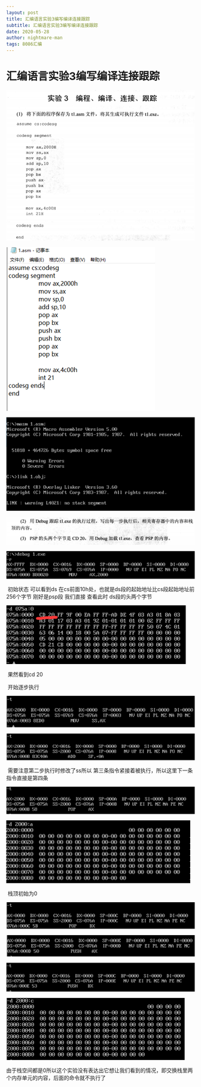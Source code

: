 ```yaml
---
layout: post
title: 汇编语言实验3编写编译连接跟踪
subtitle: 汇编语言实验3编写编译连接跟踪
date: 2020-05-28
author: nightmare-man
tags: 8086汇编
---
```


# 汇编语言实验3编写编译连接跟踪

![QQ截图20200529085653](/assets/img/QQ截图20200529085653.png)



![QQ截图20200529090034](/assets/img/QQ截图20200529090034.png)



![QQ截图20200529090056](/assets/img/QQ截图20200529090056.png)



![QQ截图20200529090244](/assets/img/QQ截图20200529090244.png)



![QQ截图20200529090324](/assets/img/QQ截图20200529090324.png)

​		初始状态 可以看到ds 在cs前面10h处，也就是ds段的起始地址比cs段起始地址前256个字节 刚好是psp段 我们直接 查看此时 ds段的头两个字节

![QQ截图20200529090535](/assets/img/QQ截图20200529090535.png)

​		果然看到cd 20

​		开始逐步执行

![QQ截图20200529090638](/assets/img/QQ截图20200529090638.png)



![QQ截图20200529090721](/assets/img/QQ截图20200529090721.png)

​		需要注意第二步执行时修改了ss所以 第三条指令紧接着被执行，所以这里下一条指令直接是第四条

![QQ截图20200529090804](/assets/img/QQ截图20200529090804.png)

![QQ截图20200529090901](/assets/img/QQ截图20200529090901.png)

​	栈顶初始为0

![QQ截图20200529090920](/assets/img/QQ截图20200529090920.png)



![QQ截图20200529090934](/assets/img/QQ截图20200529090934.png)



![QQ截图20200529090953](/assets/img/QQ截图20200529090953.png)



![QQ截图20200529091025](/assets/img/QQ截图20200529091025.png)

由于栈空间都是0所以这个实验没有表达出它想让我们看到的情况，即交换栈里两个内存单元的内容，后面的命令就不执行了